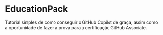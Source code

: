 # EducationPack
Tutorial simples de como conseguir o GitHub Copilot de graça, assim como a oportunidade de fazer a prova para a certificação GitHub Associate.
